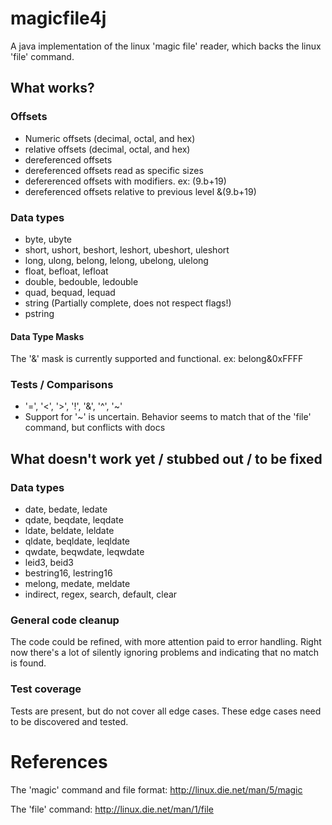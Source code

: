 # magicfile4j
A java implementation of the linux 'magic file' reader, which backs the linux 'file' command. 

## What works?

### Offsets
- Numeric offsets (decimal, octal, and hex)
- relative offsets (decimal, octal, and hex)
- dereferenced offsets 
- dereferenced offsets read as specific sizes
- defererenced offsets with modifiers.  ex: (9.b+19)
- dereferenced offsets relative to previous level  &(9.b+19)

### Data types
- byte, ubyte
- short, ushort, beshort, leshort, ubeshort, uleshort
- long, ulong, belong, lelong, ubelong, ulelong
- float, befloat, lefloat
- double, bedouble, ledouble
- quad, bequad, lequad
- string  (Partially complete, does not respect flags!)
- pstring 

#### Data Type Masks 
The '&' mask is currently supported and functional. ex:  belong&0xFFFF

### Tests / Comparisons
- '=', '<', '>', '!', '&', '^', '~'
- Support for '~' is uncertain. Behavior seems to match that of the 'file' command, but conflicts with docs


## What doesn't work yet / stubbed out / to be fixed
### Data types
- date, bedate, ledate
- qdate, beqdate, leqdate
- ldate, beldate, leldate
- qldate, beqldate, leqldate
- qwdate, beqwdate, leqwdate
- leid3, beid3
- bestring16, lestring16
- melong, medate, meldate
- indirect, regex, search, default, clear

### General code cleanup
The code could be refined, with more attention paid to error handling. Right now there's a lot of silently ignoring problems and indicating that no match is found.  

### Test coverage
Tests are present, but do not cover all edge cases. These edge cases need to be discovered and tested. 

# References
The 'magic' command and file format:  http://linux.die.net/man/5/magic

The 'file' command:  http://linux.die.net/man/1/file

